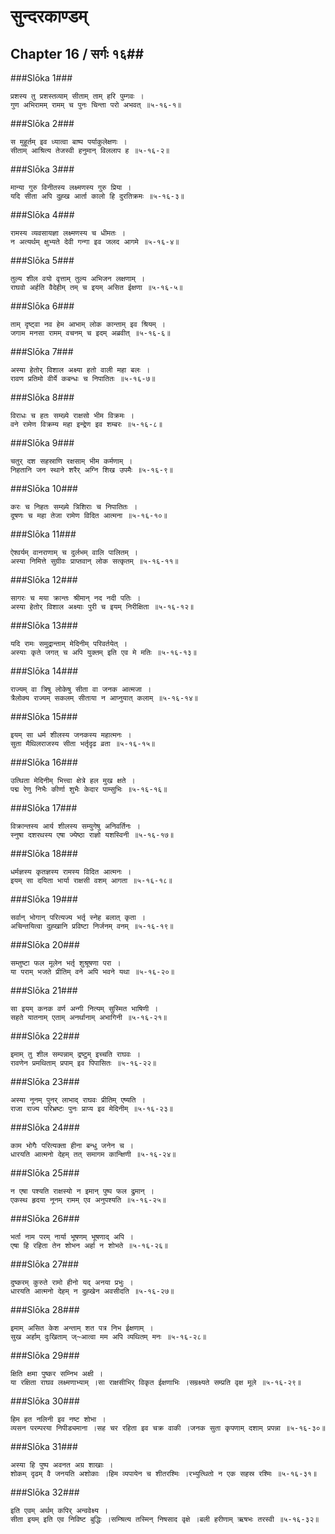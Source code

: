 सुन्दरकाण्डम्
===============================


## Chapter 16  / सर्गः १६##


###Slōka 1###


    प्रशस्य तु प्रशस्तव्याम् सीताम् ताम् हरि पुम्गवः ।
    गुण अभिरामम् रामम् च पुनः चिन्ता परो अभवत् ॥५-१६-१॥


###Slōka 2###


    स मुहूर्तम् इव ध्यात्वा बाष्प पर्याकुलेक्षणः ।
    सीताम् आश्रित्य तेजस्वी हनुमान् विललाप ह ॥५-१६-२॥


###Slōka 3###


    मान्या गुरु विनीतस्य लक्ष्मणस्य गुरु प्रिया ।
    यदि सीता अपि दुह्ख आर्ता कालो हि दुरतिक्रमः ॥५-१६-३॥


###Slōka 4###


    रामस्य व्यवसायज्ञा लक्ष्मणस्य च धीमतः ।
    न अत्यर्थम् क्षुभ्यते देवी गन्गा इव जलद आगमे ॥५-१६-४॥


###Slōka 5###


    तुल्य शील वयो वृत्ताम् तुल्य अभिजन लक्षणाम् ।
    राघवो अर्हति वैदेहीम् तम् च इयम् असित ईक्षणा ॥५-१६-५॥


###Slōka 6###


    ताम् दृष्ट्वा नव हेम आभाम् लोक कान्ताम् इव श्रियम् ।
    जगाम मनसा रामम् वचनम् च इदम् अब्रवीत् ॥५-१६-६॥


###Slōka 7###


    अस्या हेतोर् विशाल अक्ष्या हतो वाली महा बलः ।
    रावण प्रतिमो वीर्ये कबन्धः च निपातितः ॥५-१६-७॥


###Slōka 8###


    विराधः च हतः सम्ख्ये राक्षसो भीम विक्रमः ।
    वने रामेण विक्रम्य महा इन्द्रेण इव शम्बरः ॥५-१६-८॥


###Slōka 9###


    चतुर् दश सहस्राणि रक्षसाम् भीम कर्मणाम् ।
    निहतानि जन स्थाने शरैर् अग्नि शिख उपमैः ॥५-१६-९॥


###Slōka 10###


    करः च निहतः सम्ख्ये त्रिशिराः च निपातितः ।
    दूषणः च महा तेजा रामेण विदित आत्मना ॥५-१६-१०॥


###Slōka 11###


    ऐश्वर्यम् वानराणाम् च दुर्लभम् वालि पालितम् ।
    अस्या निमित्ते सुग्रीवः प्राप्तवान् लोक सत्कृतम् ॥५-१६-११॥


###Slōka 12###


    सागरः च मया क्रान्तः श्रीमान् नद नदी पतिः ।
    अस्या हेतोर् विशाल अक्ष्याः पुरी च इयम् निरीक्षिता ॥५-१६-१२॥


###Slōka 13###


    यदि रामः समुद्रान्ताम् मेदिनीम् परिवर्तयेत् ।
    अस्याः कृते जगत् च अपि युक्तम् इति एव मे मतिः ॥५-१६-१३॥


###Slōka 14###


    राज्यम् वा त्रिषु लोकेषु सीता वा जनक आत्मजा ।
    त्रैलोक्य राज्यम् सकलम् सीताया न आप्नुयात् कलाम् ॥५-१६-१४॥


###Slōka 15###


    इयम् सा धर्म शीलस्य जनकस्य महात्मनः ।
    सुता मैथिलराजस्य सीता भर्तृदृढ व्रता ॥५-१६-१५॥


###Slōka 16###


    उत्थिता मेदिनीम् भित्त्वा क्षेत्रे हल मुख क्षते ।
    पद्म रेणु निभैः कीर्णा शुभैः केदार पाम्सुभिः ॥५-१६-१६॥


###Slōka 17###


    विक्रान्तस्य आर्य शीलस्य सम्युगेषु अनिवर्तिनः ।
    स्नुषा दशरथस्य एषा ज्येष्ठा राज्ञो यशस्विनी ॥५-१६-१७॥


###Slōka 18###


    धर्मज्ञस्य कृतज्ञस्य रामस्य विदित आत्मनः ।
    इयम् सा दयिता भार्या राक्षसी वशम् आगता ॥५-१६-१८॥


###Slōka 19###


    सर्वान् भोगान् परित्यज्य भर्तृ स्नेह बलात् कृता ।
    अचिन्तयित्वा दुह्खानि प्रविष्टा निर्जनम् वनम् ॥५-१६-१९॥


###Slōka 20###


    सम्तुष्टा फल मूलेन भर्तृ शुश्रूषणा परा ।
    या पराम् भजते प्रीतिम् वने अपि भवने यथा ॥५-१६-२०॥


###Slōka 21###


    सा इयम् कनक वर्ण अन्गी नित्यम् सुस्मित भाषिणी ।
    सहते यातनाम् एताम् अनर्थानाम् अभागिनी ॥५-१६-२१॥


###Slōka 22###


    इमाम् तु शील सम्पन्नाम् द्रष्टुम् इच्चति राघवः ।
    रावणेन प्रमथिताम् प्रपाम् इव पिपासितः ॥५-१६-२२॥


###Slōka 23###


    अस्या नूनम् पुनर् लाभाद् राघवः प्रीतिम् एष्यति ।
    राजा राज्य परिभ्रष्टः पुनः प्राप्य इव मेदिनीम् ॥५-१६-२३॥


###Slōka 24###


    काम भोगैः परित्यक्ता हीना बन्धु जनेन च ।
    धारयति आत्मनो देहम् तत् समागम कान्क्षिणी ॥५-१६-२४॥


###Slōka 25###


    न एषा पश्यति राक्षस्यो न इमान् पुष्प फल द्रुमान् ।
    एकस्थ हृदया नूनम् रामम् एव अनुपश्यति ॥५-१६-२५॥


###Slōka 26###


    भर्ता नाम परम् नार्या भूषणम् भूषणाद् अपि ।
    एषा हि रहिता तेन शोभन अर्हा न शोभते ॥५-१६-२६॥


###Slōka 27###


    दुष्करम् कुरुते रामो हीनो यद् अनया प्रभुः ।
    धारयति आत्मनो देहम् न दुह्खेन अवसीदति ॥५-१६-२७॥


###Slōka 28###


    इमाम् असित केश अन्ताम् शत पत्र निभ ईक्षणाम् ।
    सुख अर्हाम् दुःखिताम् ज्~आत्वा मम अपि व्यथितम् मनः ॥५-१६-२८॥


###Slōka 29###


    क्षिति क्षमा पुष्कर सम्निभ अक्षी ।
    या रक्षिता राघव लक्ष्मणाभ्याम् ।सा राक्षसीभिर् विकृत ईक्षणाभिः ।सम्रक्ष्यते सम्प्रति वृक्ष मूले ॥५-१६-२९॥


###Slōka 30###


    हिम हत नलिनी इव नष्ट शोभा ।
    व्यसन परम्परया निपीड्यमाना ।सह चर रहिता इव चक्र वाकी ।जनक सुता कृपणाम् दशाम् प्रपन्ना ॥५-१६-३०॥


###Slōka 31###


    अस्या हि पुष्प अवनत अग्र शाखाः ।
    शोकम् दृढम् वै जनयति अशोकाः ।हिम व्यपायेन च शीतरश्मिः ।रभ्युत्थितो न एक सहस्र रश्मिः ॥५-१६-३१॥


###Slōka 32###


    इति एवम् अर्थम् कपिर् अन्ववेक्ष्य ।
    सीता इयम् इति एव निविष्ट बुद्धिः ।सम्श्रित्य तस्मिन् निषसाद वृक्षे ।बली हरीणाम् ऋषभः तरस्वी ॥५-१६-३२॥


